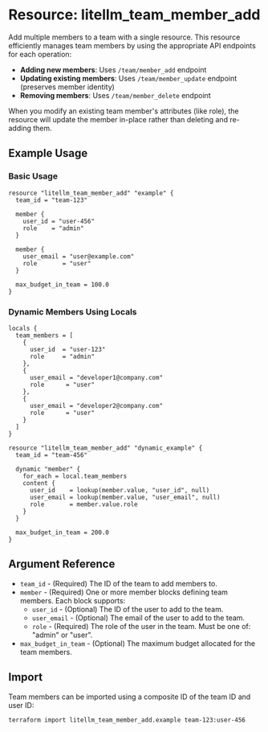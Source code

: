 # Resource: litellm_team_member_add

Add multiple members to a team with a single resource. This resource efficiently manages team members by using the appropriate API endpoints for each operation:

- **Adding new members**: Uses `/team/member_add` endpoint
- **Updating existing members**: Uses `/team/member_update` endpoint (preserves member identity)
- **Removing members**: Uses `/team/member_delete` endpoint

When you modify an existing team member's attributes (like role), the resource will update the member in-place rather than deleting and re-adding them.

## Example Usage

### Basic Usage

```hcl
resource "litellm_team_member_add" "example" {
  team_id = "team-123"
  
  member {
    user_id = "user-456"
    role    = "admin"
  }

  member {
    user_email = "user@example.com"
    role       = "user"
  }

  max_budget_in_team = 100.0
}
```

### Dynamic Members Using Locals

```hcl
locals {
  team_members = [
    {
      user_id  = "user-123"
      role     = "admin"
    },
    {
      user_email = "developer1@company.com"
      role      = "user"
    },
    {
      user_email = "developer2@company.com"
      role      = "user"
    }
  ]
}

resource "litellm_team_member_add" "dynamic_example" {
  team_id = "team-456"
  
  dynamic "member" {
    for_each = local.team_members
    content {
      user_id    = lookup(member.value, "user_id", null)
      user_email = lookup(member.value, "user_email", null)
      role       = member.value.role
    }
  }

  max_budget_in_team = 200.0
}
```

## Argument Reference

* `team_id` - (Required) The ID of the team to add members to.
* `member` - (Required) One or more member blocks defining team members. Each block supports:
  * `user_id` - (Optional) The ID of the user to add to the team.
  * `user_email` - (Optional) The email of the user to add to the team.
  * `role` - (Required) The role of the user in the team. Must be one of: "admin" or "user".
* `max_budget_in_team` - (Optional) The maximum budget allocated for the team members.

## Import

Team members can be imported using a composite ID of the team ID and user ID:

```shell
terraform import litellm_team_member_add.example team-123:user-456
